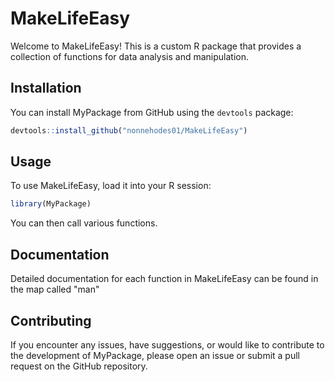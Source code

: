 # MakeLifeEasy

Welcome to MakeLifeEasy! This is a custom R package that provides a collection of functions for data analysis and manipulation.


## Installation

You can install MyPackage from GitHub using the `devtools` package:

```R
devtools::install_github("nonnehodes01/MakeLifeEasy")
```

## Usage

To use MakeLifeEasy, load it into your R session:

```R
library(MyPackage)
```
You can then call various functions.


## Documentation

Detailed documentation for each function in MakeLifeEasy can be found in the map called "man" 


## Contributing

If you encounter any issues, have suggestions, or would like to contribute to the development of MyPackage, please open an issue or submit a pull request on the GitHub repository.

